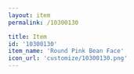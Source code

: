 ```yaml
---
layout: item
permalink: /10300130

title: Item
id: '10300130'
item_name: 'Round Pink Bean Face'
icon_url: 'customize/10300130.png'
---
```

